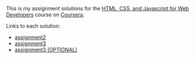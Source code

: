 This is my assignment solutions for the [HTML, CSS, and Javascript for Web Developers](https://www.coursera.org/learn/html-css-javascript-for-web-developers) course on [Coursera](https://www.coursera.org).

Links to each solution:

- [assignment2](./assignment2-solution)
- [assignment3](./assignment3-solution)
- [assignment3 (OPTIONAL)](./assignment2-solution/optional)